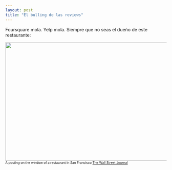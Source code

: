 ```yaml
---
layout: post
title: "El bulling de las reviews"
---
```



Foursquare mola. Yelp mola. Siempre que no seas el dueño de este restaurante:

<dl style="font-size:10px">
    <dt>
        <img class="size-full wp-image-5" src="http://si.wsj.net/public/resources/images/BN-EK064_yelp20_G_20140904150115.jpg" alt="" width="553" height="369">
    </dt>
    <dd style="margin:0">
        A posting on the window of a restaurant in San Francisco
        <a href="http://blogs.wsj.com/digits/2014/09/04/yelp-has-no-obligation-to-display-positive-reviews-federal-judge-says/" class="pull-right" style="text-align: right">The Wall Street Journal</a>
    </dd>
</dl>

